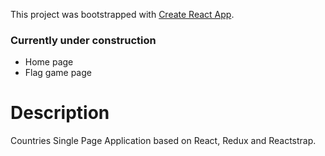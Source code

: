 This project was bootstrapped with [Create React App](https://github.com/facebookincubator/create-react-app).

### Currently under construction
* Home page
* Flag game page

# Description
Countries Single Page Application based on React, Redux and Reactstrap.
